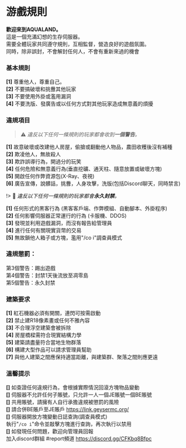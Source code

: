 # 游戲規則  

**歡迎來到AQUALAND。**  
這是一個充滿幻想的生存伺服器。  
需要全體玩家共同遵守規則，互相監督，營造良好的遊戲氛圍。  
同時，除非誤封，不會解封任何人，不會有重新來過的機會  

### **基本規則**  
**[1]** 尊重他人，尊重自己。  
**[2]** 不要搞破壞和挑釁其他玩家  
**[3]** 不要使用外掛或濫用漏洞  
**[4]** 不要洗版、發廣告或以任何方式對其他玩家造成無意義的煩擾  

### **違規項目**  

> ⚠️ *違反以下任何一條規則的玩家都會收到**一個警告**。*  

**[1]** 故意破壞或改建他人房屋，偷搶或翻動他人物品，農田收穫後沒有補種  
**[2]** 欺凌他人，無故殺人  
**[3]** 欺詐誤導行為，開過分的玩笑  
**[4]** 任何危險和無意義行為(垂直挖礦、通天柱、隨意放置或破壞方塊)  
**[5]** 開啟任何作弊資源包(X-Ray、夜視)  
**[6]** 廣告宣傳，說髒話，挑釁，人身攻擊，洗版(包括Discord聊天，同時禁言)  

!> 🛑 *違反以下任何一條規則的玩家都會**永久封禁**。*  

**[1]** 任何形式的黑客行為 (黑客客戶端、作弊模組、自動腳本、外掛程序)  
**[2]** 任何影響伺服器正常運行的行為 (卡服機、DDOS)  
**[3]** 發現並利用遊戲漏洞，而沒有報告給管理員  
**[4]** 進行任何有關現實貨幣的交易  
**[5]** 無故鎖他人箱子或方塊，濫用"/co i"調查員模式  

### **違規懲罰：**  
第3個警告：踢出遊戲  
第4個警告：封禁1天後流放至凋零島  
第5個警告：永久封禁  

### **建築要求**  
**[1]** 紅石機器必須有開關，連閃可按需啟動  
**[2]** 禁止建R18像素畫或任何不雅內容  
**[3]** 不合理浮空建築會被拆除  
**[4]** 房屋橋樑需符合現實結構力學  
**[5]** 建築請盡量符合當地生物群落  
**[6]** 構建大型作品可以請求管理員幫助  
**[7]** 與他人建築之間應保持適當距離，與建築群、聚落之間則應更遠  

### **溫馨提示**  
**[]** 如查證任何違規行為，會根據實際情況回滾方塊物品變動  
**[]** 伺服器不允許任何子賬號，只允許一人一個JE賬號一個BE賬號  
**[]** 共用賬號，請擁有人自行承擔違規被懲罰的風險  
**[]** 請合併BE賬戶至JE賬戶 https://link.geysermc.org/  
**[]** 伺服器開放方塊變動日誌查詢(調查員模式)  
執行"`/co i`"命令並敲擊方塊進行查詢，再次執行以禁用  
**[]** 如發現任何問題，歡迎向管理員回報  
加入discord群組 #report頻道 https://discord.gg/CFKbq8Bfpc
